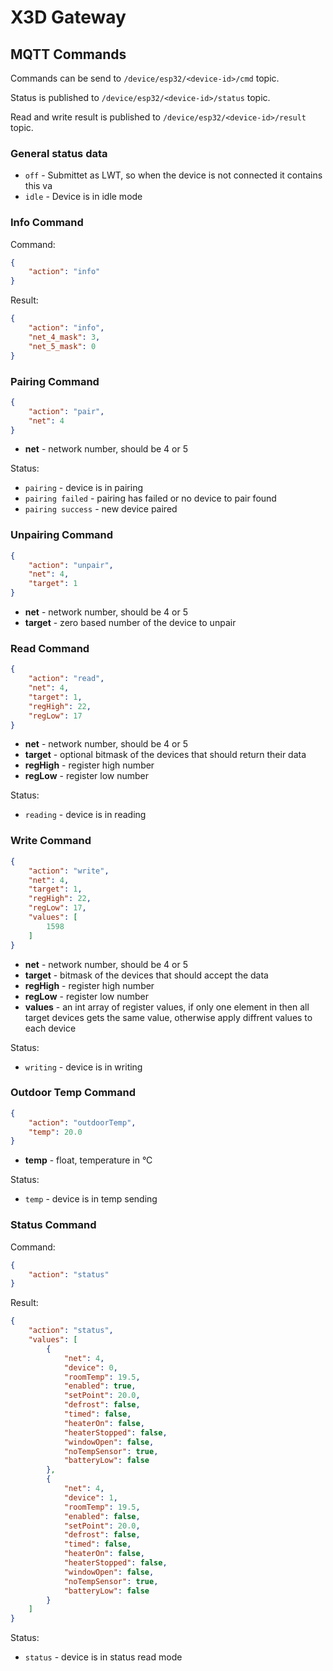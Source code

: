 # X3D Gateway

## MQTT Commands

Commands can be send to `/device/esp32/<device-id>/cmd` topic.

Status is published to `/device/esp32/<device-id>/status` topic.

Read and write result is published to `/device/esp32/<device-id>/result` topic.

### General status data

* `off` - Submittet as LWT, so when the device is not connected it contains this va
* `idle` - Device is in idle mode

### Info Command

Command:
```json
{
    "action": "info"
}
```

Result:
```json
{
    "action": "info",
    "net_4_mask": 3,
    "net_5_mask": 0
}
```

### Pairing Command

```json
{
    "action": "pair",
    "net": 4
}
```

* **net** - network number, should be 4 or 5

Status:
* `pairing` - device is in pairing
* `pairing failed` - pairing has failed or no device to pair found
* `pairing success` - new device paired

### Unpairing Command

```json
{
    "action": "unpair",
    "net": 4,
    "target": 1
}
```

* **net** - network number, should be 4 or 5
* **target** - zero based number of the device to unpair

### Read Command

```json
{
    "action": "read",
    "net": 4,
    "target": 1,
    "regHigh": 22,
    "regLow": 17
}
```

* **net** - network number, should be 4 or 5
* **target** - optional bitmask of the devices that should return their data
* **regHigh** - register high number
* **regLow** - register low number

Status:
* `reading` - device is in reading

### Write Command

```json
{
    "action": "write",
    "net": 4,
    "target": 1,
    "regHigh": 22,
    "regLow": 17,
    "values": [
        1598
    ]
}
```

* **net** - network number, should be 4 or 5
* **target** - bitmask of the devices that should accept the data
* **regHigh** - register high number
* **regLow** - register low number
* **values** - an int array of register values, if only one element in then all target devices gets the same value, otherwise apply diffrent values to each device

Status:
* `writing` - device is in writing

### Outdoor Temp Command

```json
{
    "action": "outdoorTemp",
    "temp": 20.0
}
```

* **temp** - float, temperature in °C

Status:
* `temp` - device is in temp sending


### Status Command

Command:
```json
{
    "action": "status"
}
```

Result:
```json
{
    "action": "status",
    "values": [
        {
            "net": 4,
            "device": 0,
            "roomTemp": 19.5,
            "enabled": true,
            "setPoint": 20.0,
            "defrost": false,
            "timed": false,
            "heaterOn": false,
            "heaterStopped": false,
            "windowOpen": false,
            "noTempSensor": true,
            "batteryLow": false
        },
        {
            "net": 4,
            "device": 1,
            "roomTemp": 19.5,
            "enabled": false,
            "setPoint": 20.0,
            "defrost": false,
            "timed": false,
            "heaterOn": false,
            "heaterStopped": false,
            "windowOpen": false,
            "noTempSensor": true,
            "batteryLow": false
        }
    ]
}
```

Status:
* `status` - device is in status read mode